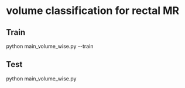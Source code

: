 # volume classification for rectal MR
## Train
python main_volume_wise.py --train

## Test
python main_volume_wise.py
